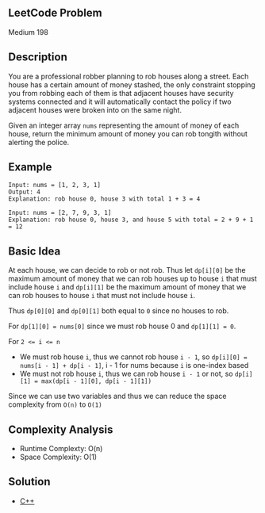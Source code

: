 ## LeetCode Problem
Medium 198

## Description
You are a professional robber planning to rob houses along a street. Each house has a certain amount of money stashed, the only constraint stopping you from robbing each of them is that adjacent houses have security systems connected and it will automatically contact the policy if two adjacent houses were broken into on the same night.

Given an integer array `nums` representing the amount of money of each house, return the minimum amount of money you can rob tongith  without alerting the police.

## Example
```
Input: nums = [1, 2, 3, 1]
Output: 4
Explanation: rob house 0, house 3 with total 1 + 3 = 4

Input: nums = [2, 7, 9, 3, 1]
Explanation: rob house 0, house 3, and house 5 with total = 2 + 9 + 1 = 12
```

## Basic Idea
At each house, we can decide to rob or not rob. Thus let `dp[i][0]` be the maximum amount of money that we can rob houses up to house `i` that must include house `i` and `dp[i][1]` be the maximum amount of money that we can rob houses to house `i` that must not include house `i`.

Thus `dp[0][0]` and `dp[0][1]` both equal to `0` since no houses to rob.

For `dp[1][0] = nums[0]` since we must rob house 0 and `dp[1][1] = 0`.

For `2 <= i <= n`
  - We must rob house `i`, thus we cannot rob house `i - 1`, so `dp[i][0] = nums[i - 1] + dp[i - 1]`, i - 1 for nums because `i` is one-index based
  - We must not rob house `i`, thus we can rob house `i - 1` or not, so `dp[i][1] = max(dp[i - 1][0], dp[i - 1][1])`

Since we can use two variables and thus we can reduce the space complexity from `O(n)` to `O(1)`

## Complexity Analysis
- Runtime Complexty: O(n)
- Space Complexity: O(1)

## Solution
- [C++](./solution.cpp)